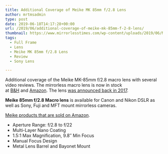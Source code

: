 ```yaml
---
title: Additional Coverage of Meike MK 85mm f/2.8 Lens
author: mrtmsadmin
type: post
date: 2019-06-18T14:17:28+00:00
url: /2019/06/additional-coverage-of-meike-mk-85mm-f-2-8-lens/
thumbnail: https://www.mirrorlesstimes.com/wp-content/uploads/2019/06/Meike-85mm-f2.8-macro-manual-focus-full-frame.jpg
tags:
  - Full Frame
  - Lens
  - Meike MK 85mm f/2.8 Lens
  - Review
  - Sony Lens

---
```

Additional coverage of the Meike MK-85mm f/2.8 macro lens with several video reviews. The mirrorless macro lens is now in stock at <a href="https://www.bhphotovideo.com/c/search?InitialSearch=yes&N=0&Ntt=Meike+MK-85mm+f%2F2.8+Macro+Lens&Top+Nav-Search=&BI=20175&KBID=14249" target="_blank" rel="noopener noreferrer">B&H</a> and <a href="https://amzn.to/2JtuWbQ" target="_blank" rel="noopener noreferrer">Amazon</a>. The lens <a href="https://www.dailycameranews.com/2017/09/new-meike-85mm-f2-8/" target="_blank" rel="noopener noreferrer">was announced back in 2017</a>.

**Meike 85mm f/2.8 Macro lens** is available for Canon and Nikon DSLR as well as Sony, Fuji and MFT mount mirrorless cameras.

<a href="http://amzn.to/2vWaTH3" target="_blank" rel="noopener noreferrer">Meike products that are sold on Amazon</a>.<!--more-->

<ul class="top-section-list" data-selenium="highlightList">
  <li class="top-section-list-item">
    Aperture Range: f/2.8 to f/22
  </li>
  <li class="top-section-list-item">
    Multi-Layer Nano Coating
  </li>
  <li class="top-section-list-item">
    1.5:1 Max Magnification, 9.8″ Min Focus
  </li>
  <li class="top-section-list-item">
    Manual Focus Design
  </li>
  <li class="top-section-list-item">
    Metal Lens Barrel and Bayonet Mount
  </li>
</ul>









<div class="addtoany_share_save_container addtoany_content addtoany_content_bottom">
  <div class="a2a_kit a2a_kit_size_48 addtoany_list" data-a2a-url="https://www.dailycameranews.com/2019/03/meike-mk-85mm-f-2-8-lens-additional-coverage/" data-a2a-title="Meike MK 85mm f/2.8 Lens Additional Coverage">
</div></div>